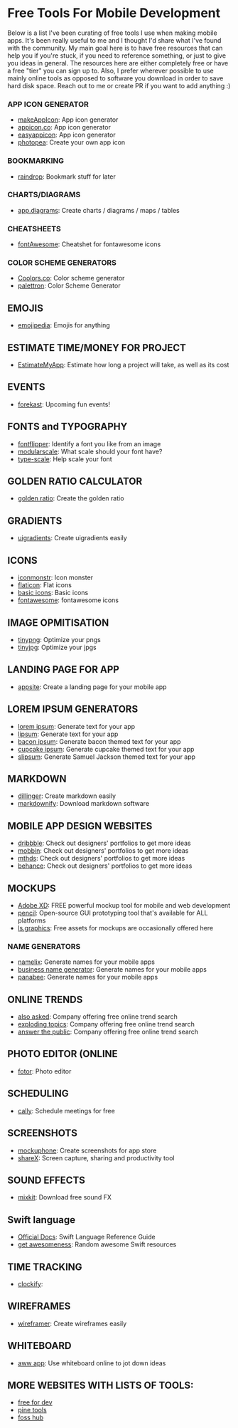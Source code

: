 # Free Tools For Mobile Development 


Below is a list I've been curating of free tools I use when making mobile apps. It's been really useful to me and I thought I'd share what I've found with the community.  My main goal here is to have free resources that can help you if you're stuck, if you need to reference something, or just to give you ideas in general. The resources here are either completely free or have a free "tier" you can sign up to. Also, I prefer wherever possible to use mainly online tools as opposed to software you download in order to save hard disk space. Reach out to me or create PR if you want to add anything :) 


### APP ICON GENERATOR 
- [makeAppIcon](https://makeappicon.com): App icon generator
- [appicon.co](https://appicon.co): App icon generator
- [easyappicon](https://easyappicon.com):  App icon generator
- [photopea](https://photopea.com): Create your own app icon



### BOOKMARKING
- [raindrop](https://raindrop.io/download): Bookmark stuff for later



### CHARTS/DIAGRAMS
- [app.diagrams](https://app.diagrams.net): Create charts / diagrams / maps / tables



### CHEATSHEETS 
- [fontAwesome](https://fontawesome.com/cheatsheet): Cheatshet for fontawesome icons



### COLOR SCHEME GENERATORS 
- [Coolors.co](https://coolors.co): Color scheme generator
- [palettron](https://paletton.com/#uid=12U0u0kllllaFw0g0qFqFg0w0aF): Color Scheme Generator 



## EMOJIS 
- [emojipedia](https://emojipedia.org): Emojis for anything



## ESTIMATE TIME/MONEY FOR PROJECT
- [EstimateMyApp](https://estimatemyapp.com): Estimate how long a project will take, as well as its cost



## EVENTS
- [forekast](https://forekast.com ): Upcoming fun events!



## FONTS and TYPOGRAPHY
- [fontflipper](https://www.fontflipper.com): Identify a font you like from an image
- [modularscale](https://www.modularscale.com/?1&em&1.5): What scale should your font have? 
- [type-scale](https://type-scale.com): Help scale your font



## GOLDEN RATIO CALCULATOR
- [golden ratio](https://miniwebtool.com/golden-section-calculator/): Create the golden ratio 



## GRADIENTS
- [uigradients](https://uigradients.com/#Mirage): Create uigradients easily



## ICONS
- [iconmonstr](https://iconmonstr.com): Icon monster
- [flaticon](https://www.flaticon.com): Flat icons
- [basic icons](https://basicons.xyz): Basic icons 
- [fontawesome](https://fontawesome.com/cheatsheet): fontawesome icons



## IMAGE OPMITISATION 
- [tinypng](https://tinypng.com): Optimize your pngs
- [tinyjpg](https://tinyjpg.com ): Optimize your jpgs



## LANDING PAGE FOR APP
- [appsite](https://appsite.skygear.io): Create a landing page for your mobile app



## LOREM IPSUM GENERATORS 
- [lorem ipsum](https://loremipsum.io): Generate text for your app
- [lipsum](https://www.lipsum.com):  Generate text for your app 
- [bacon ipsum](https://baconipsum.com):  Generate bacon themed text for your app
- [cupcake ipsum](http://www.cupcakeipsum.com):  Generate cupcake themed text for your app
- [slipsum](https://slipsum.com):  Generate Samuel Jackson themed text for your app



## MARKDOWN 
- [dillinger](www.dillinger.io): Create markdown easily 
- [markdownify](https://markdownify.js.org): Download markdown software 



## MOBILE APP DESIGN WEBSITES 
- [dribbble](https://www.dribbble.com): Check out designers' portfolios to get more ideas
- [mobbin](https://www.mobbin.com): Check out designers' portfolios to get more ideas
- [mthds](https://mthds.co): Check out designers' portfolios to get more ideas
- [behance](https://behance.net): Check out designers' portfolios to get more ideas



## MOCKUPS 
- [Adobe XD](https://www.adobe.com/ie/products/xd.html): FREE powerful mockup tool for mobile and web development
- [pencil](https://pencil.evolus.vn): Open-source GUI prototyping tool that's available for ALL platforms
- [ls.graphics](https://www.ls.graphics/free-mockups): Free assets for mockups are occasionally offered here



### NAME GENERATORS 
- [namelix](https://namelix.com): Generate names for your mobile apps 
- [business name generator](https://businessnamegenerator.com): Generate names for your mobile apps 
- [panabee](https://www.panabee.com/app-name-generator): Generate names for your mobile apps 



## ONLINE TRENDS 
- [also asked](https://alsoasked.com): Company offering free online trend search
- [exploding topics](https://explodingtopics.com): Company offering free online trend search
- [answer the public](https://answerthepublic.com): Company offering free online trend search



## PHOTO EDITOR (ONLINE
- [fotor](https://www.fotor.com/photo-editor-app/editor/basic): Photo editor 



## SCHEDULING
- [cally](https://cally.com): Schedule meetings for free



## SCREENSHOTS
- [mockuphone](https://mockuphone.com ): Create screenshots for app store 
- [shareX](https://getsharex.com): Screen capture, sharing and productivity tool 



## SOUND EFFECTS
- [mixkit](https://mixkit.co): Download free sound FX 



## Swift language
- [Official Docs](https://swift.org): Swift Language Reference Guide
- [get awesomeness](https://getawesomeness.herokuapp.com/get/swift): Random awesome Swift resources



## TIME TRACKING 
- [clockify](https://clockify.me): 



## WIREFRAMES 
- [wireframer](https://wireframer.art): Create wireframes easily 



## WHITEBOARD 
- [aww app](https://awwapp.com/b/u0m8tjdymobz1/#): Use whiteboard online to jot down ideas




## MORE WEBSITES WITH LISTS OF TOOLS: 
- [free for dev](https://free-for.dev/#/)
- [pine tools](https://pinetools.com)
- [foss hub](https://www.fosshub.com/categories.html)
